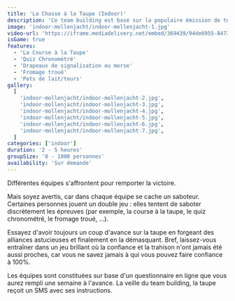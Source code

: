 ```yaml
---
title: 'La Chasse à la Taupe (Indoor)'
description: 'Ce team building est basé sur la populaire émission de télévision La Taupe'
image: 'indoor-mollenjacht/indoor-mollenjacht-1.jpg'
video-url: 'https://iframe.mediadelivery.net/embed/369439/94de6955-8473-4cc6-9dd7-90bc509b858a'
isGame: true
features:
  - 'La Course à la Taupe'
  - 'Quiz Chronométré'
  - 'Drapeaux de signalisation ou morse'
  - 'Fromage troué'
  - 'Pots de lait/tours'
gallery:
  [
    'indoor-mollenjacht/indoor-mollenjacht-2.jpg',
    'indoor-mollenjacht/indoor-mollenjacht-3.jpg',
    'indoor-mollenjacht/indoor-mollenjacht-4.jpg',
    'indoor-mollenjacht/indoor-mollenjacht-5.jpg',
    'indoor-mollenjacht/indoor-mollenjacht-6.jpg',
    'indoor-mollenjacht/indoor-mollenjacht-7.jpg',
  ]
categories: ['indoor']
duration: '2 - 5 heures'
groupSize: '8 - 1000 personnes'
availability: 'Sur demande'
---
```


Différentes équipes s'affrontent pour remporter la victoire.

Mais soyez avertis, car dans chaque équipe se cache un saboteur. Certaines personnes jouent un double jeu : elles tentent de saboter discrètement les épreuves (par exemple, la course à la taupe, le quiz chronométré, le fromage troué, ...).

Essayez d'avoir toujours un coup d'avance sur la taupe en forgeant des alliances astucieuses et finalement en la démasquant.
Bref, laissez-vous entraîner dans un jeu brillant où la confiance et la trahison n'ont jamais été aussi proches, car vous ne savez jamais à qui vous pouvez faire confiance à 100%.

Les équipes sont constituées sur base d'un questionnaire en ligne que vous aurez rempli une semaine à l'avance. La veille du team building, la taupe reçoit un SMS avec ses instructions.

